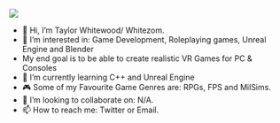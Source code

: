 ![](https://komarev.com/ghpvc/?whitezom7&label=PROFILE+VIEWS)

- 👋 Hi, I’m Taylor Whitewood/ Whitezom.
- 👀 I’m interested in: Game Development, Roleplaying games, Unreal Engine and Blender
- My end goal is to be able to create realistic VR Games for PC & Consoles
- 🌱 I’m currently learning C++ and Unreal Engine
- 🎮 Some of my Favourite Game Genres are: RPGs, FPS and MilSims.
- 💞️ I’m looking to collaborate on: N/A.
- 📫 How to reach me: Twitter or Email.


